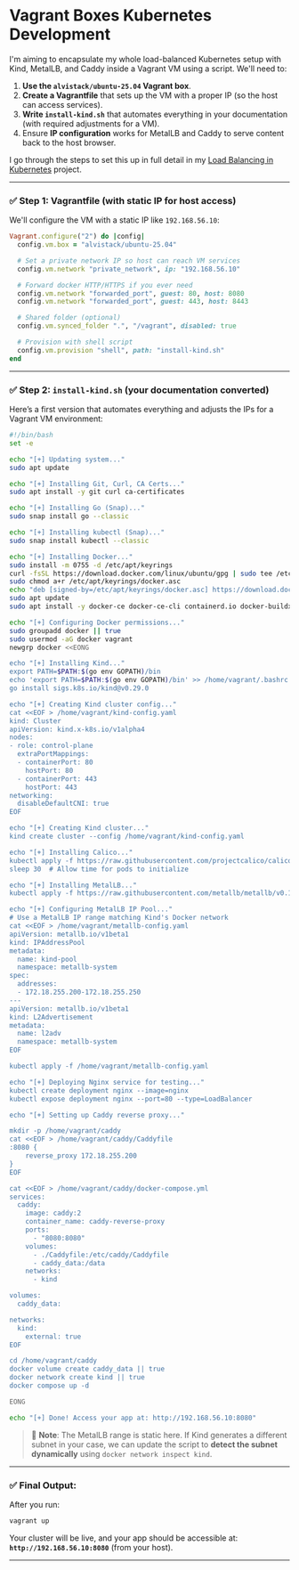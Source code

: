 # Vagrant Boxes Kubernetes Development

I'm aiming to encapsulate my whole load-balanced Kubernetes setup with Kind, MetalLB, and Caddy inside a Vagrant VM using a script. We'll need to:

1. **Use the `alvistack/ubuntu-25.04` Vagrant box**.
2. **Create a Vagrantfile** that sets up the VM with a proper IP (so the host can access services).
3. **Write `install-kind.sh`** that automates everything in your documentation (with required adjustments for a VM).
4. Ensure **IP configuration** works for MetalLB and Caddy to serve content back to the host browser.


I go through the steps to set this up in full detail in my [Load Balancing in Kubernetes](https://github.com/petrusjohannesmaas/research-lab/tree/main/projects/load_balancing_in_k8s) project.

---

### ✅ Step 1: Vagrantfile (with static IP for host access)

We'll configure the VM with a static IP like `192.168.56.10`:

```ruby
Vagrant.configure("2") do |config|
  config.vm.box = "alvistack/ubuntu-25.04"

  # Set a private network IP so host can reach VM services
  config.vm.network "private_network", ip: "192.168.56.10"

  # Forward docker HTTP/HTTPS if you ever need
  config.vm.network "forwarded_port", guest: 80, host: 8080
  config.vm.network "forwarded_port", guest: 443, host: 8443

  # Shared folder (optional)
  config.vm.synced_folder ".", "/vagrant", disabled: true

  # Provision with shell script
  config.vm.provision "shell", path: "install-kind.sh"
end
```

---

### ✅ Step 2: `install-kind.sh` (your documentation converted)

Here’s a first version that automates everything and adjusts the IPs for a Vagrant VM environment:

```bash
#!/bin/bash
set -e

echo "[+] Updating system..."
sudo apt update

echo "[+] Installing Git, Curl, CA Certs..."
sudo apt install -y git curl ca-certificates

echo "[+] Installing Go (Snap)..."
sudo snap install go --classic

echo "[+] Installing kubectl (Snap)..."
sudo snap install kubectl --classic

echo "[+] Installing Docker..."
sudo install -m 0755 -d /etc/apt/keyrings
curl -fsSL https://download.docker.com/linux/ubuntu/gpg | sudo tee /etc/apt/keyrings/docker.asc > /dev/null
sudo chmod a+r /etc/apt/keyrings/docker.asc
echo "deb [signed-by=/etc/apt/keyrings/docker.asc] https://download.docker.com/linux/ubuntu stable" | sudo tee /etc/apt/sources.list.d/docker.list > /dev/null
sudo apt update
sudo apt install -y docker-ce docker-ce-cli containerd.io docker-buildx-plugin docker-compose-plugin

echo "[+] Configuring Docker permissions..."
sudo groupadd docker || true
sudo usermod -aG docker vagrant
newgrp docker <<EONG

echo "[+] Installing Kind..."
export PATH=$PATH:$(go env GOPATH)/bin
echo 'export PATH=$PATH:$(go env GOPATH)/bin' >> /home/vagrant/.bashrc
go install sigs.k8s.io/kind@v0.29.0

echo "[+] Creating Kind cluster config..."
cat <<EOF > /home/vagrant/kind-config.yaml
kind: Cluster
apiVersion: kind.x-k8s.io/v1alpha4
nodes:
- role: control-plane
  extraPortMappings:
  - containerPort: 80
    hostPort: 80
  - containerPort: 443
    hostPort: 443
networking:
  disableDefaultCNI: true
EOF

echo "[+] Creating Kind cluster..."
kind create cluster --config /home/vagrant/kind-config.yaml

echo "[+] Installing Calico..."
kubectl apply -f https://raw.githubusercontent.com/projectcalico/calico/v3.25.0/manifests/calico.yaml
sleep 30  # Allow time for pods to initialize

echo "[+] Installing MetalLB..."
kubectl apply -f https://raw.githubusercontent.com/metallb/metallb/v0.13.10/config/manifests/metallb-native.yaml

echo "[+] Configuring MetalLB IP Pool..."
# Use a MetalLB IP range matching Kind's Docker network
cat <<EOF > /home/vagrant/metallb-config.yaml
apiVersion: metallb.io/v1beta1
kind: IPAddressPool
metadata:
  name: kind-pool
  namespace: metallb-system
spec:
  addresses:
  - 172.18.255.200-172.18.255.250
---
apiVersion: metallb.io/v1beta1
kind: L2Advertisement
metadata:
  name: l2adv
  namespace: metallb-system
EOF

kubectl apply -f /home/vagrant/metallb-config.yaml

echo "[+] Deploying Nginx service for testing..."
kubectl create deployment nginx --image=nginx
kubectl expose deployment nginx --port=80 --type=LoadBalancer

echo "[+] Setting up Caddy reverse proxy..."

mkdir -p /home/vagrant/caddy
cat <<EOF > /home/vagrant/caddy/Caddyfile
:8080 {
    reverse_proxy 172.18.255.200
}
EOF

cat <<EOF > /home/vagrant/caddy/docker-compose.yml
services:
  caddy:
    image: caddy:2
    container_name: caddy-reverse-proxy
    ports:
      - "8080:8080"
    volumes:
      - ./Caddyfile:/etc/caddy/Caddyfile
      - caddy_data:/data
    networks:
      - kind

volumes:
  caddy_data:

networks:
  kind:
    external: true
EOF

cd /home/vagrant/caddy
docker volume create caddy_data || true
docker network create kind || true
docker compose up -d

EONG

echo "[+] Done! Access your app at: http://192.168.56.10:8080"
```

> 📝 **Note**: The MetalLB range is static here. If Kind generates a different subnet in your case, we can update the script to **detect the subnet dynamically** using `docker network inspect kind`.

---

### ✅ Final Output:

After you run:

```bash
vagrant up
```

Your cluster will be live, and your app should be accessible at:
**`http://192.168.56.10:8080`** (from your host).

---
